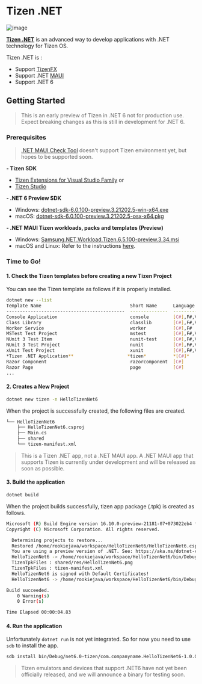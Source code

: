 # Tizen .NET
![image](https://user-images.githubusercontent.com/14328614/115324121-49473f00-a1c4-11eb-844c-86970c5e0764.png)

[<b>Tizen .NET</b>](https://developer.samsung.com/tizen/About-Tizen.NET/Tizen.NET.html) is an advanced way to develop applications with .NET technology for Tizen OS.

Tizen .NET is :
- Support [TizenFX](https://github.com/Samsung/TizenFX)
- Support .NET [MAUI](https://github.com/dotnet/maui)
- Support .NET 6


## Getting Started
> This is an early preview of Tizen in .NET 6 not for production use. Expect breaking changes as this is still in development for .NET 6.

### Prerequisites
> [.NET MAUI Check Tool](https://github.com/Redth/dotnet-maui-check) doesn't support Tizen environment yet, but hopes to be supported soon.

**- Tizen SDK**
  * [Tizen Extensions for Visual Studio Family](https://developer.tizen.org/development/tizen-extensions-visual-studio-family) or 
  * [Tizen Studio](https://developer.tizen.org/development/tizen-studio)

**- .NET 6 Preview SDK**
  * Windows: [dotnet-sdk-6.0.100-preview.3.21202.5-win-x64.exe](https://download.visualstudio.microsoft.com/download/pr/f650c921-3ee9-4352-b743-a052e45d9ce7/99c5e001a48d243d27765d84c74f1e37/dotnet-sdk-6.0.100-preview.3.21202.5-win-x64.exe)
  * macOS: [dotnet-sdk-6.0.100-preview.3.21202.5-osx-x64.pkg](https://download.visualstudio.microsoft.com/download/pr/fc5fdd1f-fb4c-4b88-a507-158204030320/98497ef248883404ff5b0604dda944fb/dotnet-sdk-6.0.100-preview.3.21202.5-osx-x64.pkg)

**- .NET MAUI Tizen workloads, packs and templates (Preview)**
  * Windows: [Samsung.NET.Workload.Tizen.6.5.100-preview.3.34.msi](https://workload-bin.s3.ap-northeast-2.amazonaws.com/windows/Samsung.NET.Workload.Tizen.6.5.100-preview.3.34.msi)
  * macOS and Linux: Refer to the instructions [here](https://github.com/Samsung/Tizen.NET/tree/main/workload).

### Time to Go!

#### 1. Check the Tizen templates before creating a new Tizen Project
You can see the Tizen template as follows if it is properly installed.
```sh
dotnet new --list
Template Name                                 Short Name      Language    Tags                  
--------------------------------------------  --------------  ----------  ----------------------
Console Application                           console         [C#],F#,VB  Common/Console        
Class Library                                 classlib        [C#],F#,VB  Common/Library        
Worker Service                                worker          [C#],F#     Common/Worker/Web     
MSTest Test Project                           mstest          [C#],F#,VB  Test/MSTest           
NUnit 3 Test Item                             nunit-test      [C#],F#,VB  Test/NUnit            
NUnit 3 Test Project                          nunit           [C#],F#,VB  Test/NUnit            
xUnit Test Project                            xunit           [C#],F#,VB  Test/xUnit            
*Tizen .NET Application**                    *tizen*          *[C#]*      *Tizen*
Razor Component                               razorcomponent  [C#]        Web/ASP.NET           
Razor Page                                    page            [C#]        Web/ASP.NET           
...

```  

#### 2. Creates a New Project
```sh
dotnet new tizen -n HelloTizenNet6
```
When the project is successfully created, the following files are created.
```sh
└── HelloTizenNet6
    ├── HelloTizenNet6.csproj
    ├── Main.cs
    ├── shared
    └── tizen-manifest.xml
```

> This is a Tizen .NET app, not a .NET MAUI app. A .NET MAUI app that supports Tizen is currently under development and will be released as soon as possible.


#### 3. Build the application
```sh
dotnet build 
```
When the project builds successfully, tizen app package (.tpk) is created as follows.
```sh
Microsoft (R) Build Engine version 16.10.0-preview-21181-07+073022eb4 for .NET
Copyright (C) Microsoft Corporation. All rights reserved.

  Determining projects to restore...
  Restored /home/rookiejava/workspace/HelloTizenNet6/HelloTizenNet6.csproj (in 165 ms).
  You are using a preview version of .NET. See: https://aka.ms/dotnet-core-preview
  HelloTizenNet6 -> /home/rookiejava/workspace/HelloTizenNet6/bin/Debug/net6.0-tizen/HelloTizenNet6.dll
  TizenTpkFiles : shared/res/HelloTizenNet6.png
  TizenTpkFiles : tizen-manifest.xml
  HelloTizenNet6 is signed with Default Certificates!
  HelloTizenNet6 -> /home/rookiejava/workspace/HelloTizenNet6/bin/Debug/net6.0-tizen/com.companyname.HelloTizenNet6-1.0.0.tpk

Build succeeded.
    0 Warning(s)
    0 Error(s)

Time Elapsed 00:00:04.83
```

#### 4. Run the application 
Unfortunately `dotnet run` is not yet integrated. So for now you need to use `sdb` to install the app.
```sh
sdb install bin/Debug/net6.0-tizen/com.companyname.HelloTizenNet6-1.0.0.tpk
```

> Tizen emulators and devices that support .NET6 have not yet been officially released, and we will announce a binary for testing soon.
